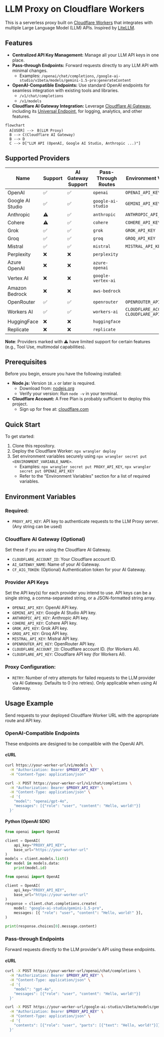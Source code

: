 # LLM Proxy on Cloudflare Workers

This is a serverless proxy built on [Cloudflare Workers](https://www.cloudflare.com/developer-platform/products/workers/) that integrates with multiple Large Language Model (LLM) APIs. Inspired by [LiteLLM](https://github.com/BerriAI/litellm).

## Features

- **Centralized API Key Management:** Manage all your LLM API keys in one place.
- **Pass-through Endpoints:** Forward requests directly to any LLM API with minimal changes.
  - Examples: `/openai/chat/completions`, `/google-ai-studio/v1beta/models/gemini-1.5-pro:generateContent`
- **OpenAI-Compatible Endpoints:** Use standard OpenAI endpoints for seamless integration with existing tools and libraries.
  - `/v1/chat/completions`
  - `/v1/models`
- **Cloudflare AI Gateway Integration:** Leverage [Cloudflare AI Gateway](https://www.cloudflare.com/developer-platform/products/ai-gateway/), including its [Universal Endpoint](https://developers.cloudflare.com/ai-gateway/providers/universal/), for logging, analytics, and other features.

```mermaid
flowchart
  A[USER] -->　B(LLM Proxy)
  B --> C(Cloudflare AI Gateway)
  B --> D
  C --> D["LLM API (OpenAI, Google AI Studio, Anthropic ...)"]
```

## Supported Providers

| Name             | Support | AI Gateway Support | Pass-Through Routes | Environment Variable                         |
| ---------------- | ------- | ------------------ | ------------------- | -------------------------------------------- |
| OpenAI           | ✅      | ✅                 | `openai`            | `OPENAI_API_KEY`                             |
| Google AI Studio | ✅      | ✅                 | `google-ai-studio`  | `GEMINI_API_KEY`                             |
| Anthropic        | ⚠️      | ✅                 | `anthropic`         | `ANTHROPIC_API_KEY`                          |
| Cohere           | ⚠️      | ✅                 | `cohere`            | `COHERE_API_KEY`                             |
| Grok             | ✅      | ✅                 | `grok`              | `GROK_API_KEY`                               |
| Groq             | ✅      | ✅                 | `groq`              | `GROQ_API_KEY`                               |
| Mistral          | ✅      | ✅                 | `mistral`           | `MISTRAL_API_KEY`                            |
| Perplexity       | ❌      | ❌                 | `perplexity`        |                                              |
| Azure OpenAI     | ❌      | ❌                 | `azure-openai`      |                                              |
| Vertex AI        | ❌      | ❌                 | `google-vertex-ai`  |                                              |
| Amazon Bedrock   | ❌      | ❌                 | `aws-bedrock`       |                                              |
| OpenRouter       | ✅      | ✅                 | `openrouter`        | `OPENROUTER_API_KEY`                         |
| Workers AI       | ✅      | ✅                 | `workers-ai`        | `CLOUDFLARE_ACCOUNT_ID` `CLOUDFLARE_API_KEY` |
| HuggingFace      | ❌      | ❌                 | `huggingface`       |                                              |
| Replicate        | ❌      | ❌                 | `replicate`         |                                              |

**Note**: Providers marked with ⚠️ have limited support for certain features (e.g., Tool Use, multimodal capabilities).

## Prerequisites

Before you begin, ensure you have the following installed:

- **Node.js:** Version `18.x` or later is required.
  - Download from: [nodejs.org](https://nodejs.org/)
  - Verify your version: Run `node -v` in your terminal.
- **Cloudflare Account:** A Free Plan is probably sufficient to deploy this project.
  - Sign up for free at: [cloudflare.com](https://www.cloudflare.com/)

## Quick Start

To get started:

1. Clone this repository.
2. Deploy the Cloudflare Worker: `npx wrangler deploy`
3. Set environment variables securely using `npx wrangler secret put <ENVIRONMENT_VARIABLE_NAME>`.
   - Examples: `npx wrangler secret put PROXY_API_KEY`, `npx wrangler secret put OPENAI_API_KEY`
   - Refer to the "Environment Variables" section for a list of required variables.

## Environment Variables

### Required:

- `PROXY_API_KEY`: API key to authenticate requests to the LLM Proxy server. (Any string can be used)

### Cloudflare AI Gateway (Optional)

Set these if you are using the Cloudflare AI Gateway.

- `CLOUDFLARE_ACCOUNT_ID`: Your Cloudflare account ID.
- `AI_GATEWAY_NAME`: Name of your AI Gateway.
- `CF_AIG_TOKEN`: (Optional) Authentication token for your AI Gateway.

### Provider API Keys

Set the API key(s) for each provider you intend to use. API keys can be a single string, a comma-separated string, or a JSON-formatted string array.

- `OPENAI_API_KEY`: OpenAI API key.
- `GEMINI_API_KEY`: Google AI Studio API key.
- `ANTHROPIC_API_KEY`: Anthropic API key.
- `COHERE_API_KEY`: Cohere API key.
- `GROK_API_KEY`: Grok API key.
- `GROQ_API_KEY`: Groq API key.
- `MISTRAL_API_KEY`: Mistral API key.
- `OPENROUTER_API_KEY`: OpenRouter API key.
- `CLOUDFLARE_ACCOUNT_ID`: Cloudflare account ID. (for Workers AI).
- `CLOUDFLARE_API_KEY`: Cloudflare API key (for Workers AI).

### Proxy Configuration:

- `RETRY`: Number of retry attempts for failed requests to the LLM provider via AI Gateway. Defaults to 0 (no retries). Only applicable when using AI Gateway.

## Usage Example

Send requests to your deployed Cloudflare Worker URL with the appropriate route and API key.

### OpenAI-Compatible Endpoints

These endpoints are designed to be compatible with the OpenAI API.

#### cURL

```bash
curl https://your-worker-url/v1/models \
  -H "Authorization: Bearer $PROXY_API_KEY" \
  -H "Content-Type: application/json"
```

```bash
curl -X POST https://your-worker-url/v1/chat/completions \
  -H "Authorization: Bearer $PROXY_API_KEY" \
  -H "Content-Type: application/json" \
  -d '{
    "model": "openai/gpt-4o",
    "messages": [{"role": "user", "content": "Hello, world!"}]
  }'
```

#### Python (OpenAI SDK)

```Python
from openai import OpenAI

client = OpenAI(
    api_key="PROXY_API_KEY",
    base_url="https://your-worker-url"
)
models = client.models.list()
for model in models.data:
    print(model.id)
```

```python
from openai import OpenAI

client = OpenAI(
    api_key="PROXY_API_KEY",
    base_url="https://your-worker-url"
)
response = client.chat.completions.create(
    model: "google-ai-studio/gemini-1.5-pro",
    messages: [{ "role": "user", "content": "Hello, world!" }],
)

print(response.choices[0].message.content)
```

### Pass-through Endpoints

Forward requests directly to the LLM provider's API using these endpoints.

#### cURL

```bash
curl -X POST https://your-worker-url/openai/chat/completions \
  -H "Authorization: Bearer $PROXY_API_KEY" \
  -H "Content-Type: application/json" \
  -d '{
    "model": "gpt-4o",
    "messages": [{"role": "user", "content": "Hello, world!"}]
  }'
```

```bash
curl -X POST https://your-worker-url/google-ai-studio/v1beta/models/gemini-1.5-pro:generateContent \
  -H "Authorization: Bearer $PROXY_API_KEY" \
  -H "Content-Type: application/json" \
  -d '{
    "contents": [{"role": "user", "parts": [{"text": "Hello, world!"}]}]
  }'
```
